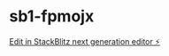 # sb1-fpmojx

[Edit in StackBlitz next generation editor ⚡️](https://stackblitz.com/~/github.com/michelenavarra73/sb1-fpmojx)